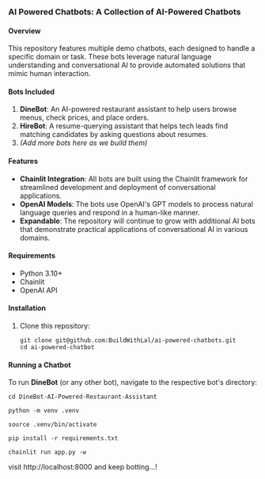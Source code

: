 ### **AI Powered Chatbots: A Collection of AI-Powered Chatbots**

#### **Overview**
This repository features multiple demo chatbots, each designed to handle a specific domain or task. These bots leverage natural language understanding and conversational AI to provide automated solutions that mimic human interaction.

#### **Bots Included**
1. **DineBot**: An AI-powered restaurant assistant to help users browse menus, check prices, and place orders.
2. **HireBot**: A resume-querying assistant that helps tech leads find matching candidates by asking questions about resumes.
3. _(Add more bots here as we build them)_

#### **Features**
- **Chainlit Integration**: All bots are built using the Chainlit framework for streamlined development and deployment of conversational applications.
- **OpenAI Models**: The bots use OpenAI's GPT models to process natural language queries and respond in a human-like manner.
- **Expandable**: The repository will continue to grow with additional AI bots that demonstrate practical applications of conversational AI in various domains.
  

#### **Requirements**
- Python 3.10+
- Chainlit
- OpenAI API

#### **Installation**
1. Clone this repository:
   ```
   git clone git@github.com:BuildWithLal/ai-powered-chatbots.git
   cd ai-powered-chatbot
   ```

#### **Running a Chatbot**
To run **DineBot** (or any other bot), navigate to the respective bot's directory:

```
cd DineBot-AI-Powered-Restaurant-Assistant
```

```
python -m venv .venv
```

```
source .venv/bin/activate
```

```
pip install -r requirements.txt
```

```
chainlit run app.py -w
```

visit http://localhost:8000 and keep botting...!
